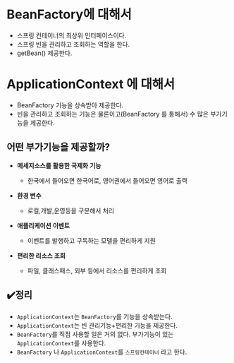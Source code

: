 # BeanFactory에 대해서

- 스프링 컨테이너의 최상위 인터페이스이다.
- 스프링 빈을 관리하고 조회하는 역할을 한다.
- getBean() 제공한다.

# ApplicationContext 에 대해서

- BeanFactory 기능을 상속받아 제공한다.
- 빈을 관리하고 조회하는 기능은 물론이고(BeanFactory 를 통해서) 수 많은 부가기능을 제공한다.

## 어떤 부가기능을 제공할까?

- **메세지소스를 활용한 국제화 기능**
  - 한국에서 들어오면 한국어로, 영어권에서 들어오면 영어로 출력

- **환경 변수**
  - 로컬,개발,운영등을 구분해서 처리
  
- **애플리케이션 이벤트**
  - 이벤트를 발행하고 구독하는 모델을 편리하게 지원

- **편리한 리소스 조회**
  - 파일, 클래스패스, 외부 등에서 리소스를 편리하게 조회

## ✔️정리
- `ApplicationContext`는 `BeanFactory`를 기능을 상속받는다.
- `ApplicationContext`는 빈 관리기능+편리한 기능을 제공한다.
- `BeanFactory`를 직접 사용할 일은 거의 없다. 부가기능이 있는 `ApplicationContext`를 사용한다.
- `BeanFactory` 나 `ApplicationContext`를 `스프링컨테이너` 라고 한다.